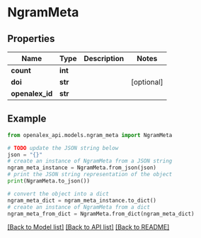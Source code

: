 # NgramMeta


## Properties

Name | Type | Description | Notes
------------ | ------------- | ------------- | -------------
**count** | **int** |  | 
**doi** | **str** |  | [optional] 
**openalex_id** | **str** |  | 

## Example

```python
from openalex_api.models.ngram_meta import NgramMeta

# TODO update the JSON string below
json = "{}"
# create an instance of NgramMeta from a JSON string
ngram_meta_instance = NgramMeta.from_json(json)
# print the JSON string representation of the object
print(NgramMeta.to_json())

# convert the object into a dict
ngram_meta_dict = ngram_meta_instance.to_dict()
# create an instance of NgramMeta from a dict
ngram_meta_from_dict = NgramMeta.from_dict(ngram_meta_dict)
```
[[Back to Model list]](../README.md#documentation-for-models) [[Back to API list]](../README.md#documentation-for-api-endpoints) [[Back to README]](../README.md)


